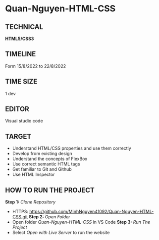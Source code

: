 # Quan-Nguyen-HTML-CSS

## TECHNICAL	
**HTML5/CSS3**
## TIMELINE
Form 15/8/2022 to 22/8/2022 
## TIME SIZE
1 dev
## EDITOR
Visual studio code
## TARGET
- Understand HTML/CSS properties and use them correctly
- Develop from existing design
- Understand the concepts of FlexBox
- Use correct semantic HTML tags
- Get familiar to Git and Github
- Use HTML Inspector 
## HOW TO RUN THE PROJECT
**Step 1:** *Clone Repository*
- HTTPS: https://github.com/MinhNguyen41092/Quan-Nguyen-HTML-CSS.git 
**Step 2:** *Open Folder*
- Open folder *Quan-Nguyen-HTML-CSS* in VS Code
**Step 3:** *Run The Project*
- Select *Open with Live Server* to run the website
